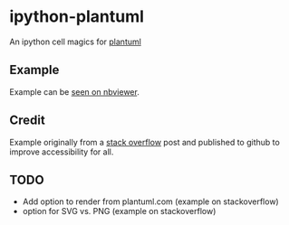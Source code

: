 ipython-plantuml
================

An ipython cell magics for [plantuml](http://plantuml.sourceforge.net/) 

## Example

Example can be [seen on nbviewer](http://nbviewer.ipython.org/github/sberke/ipython-notebooks/blob/master/Demo%20of%20plantUML%20in%20ipython%20notebook.ipynb).

## Credit

Example originally from a [stack overflow](http://stackoverflow.com/questions/20303335/ipython-notebook-plantuml-extension) post and published to github to improve accessibility for all.

## TODO

* Add option to render from plantuml.com (example on stackoverflow)
* option for SVG vs. PNG (example on stackoverflow)

